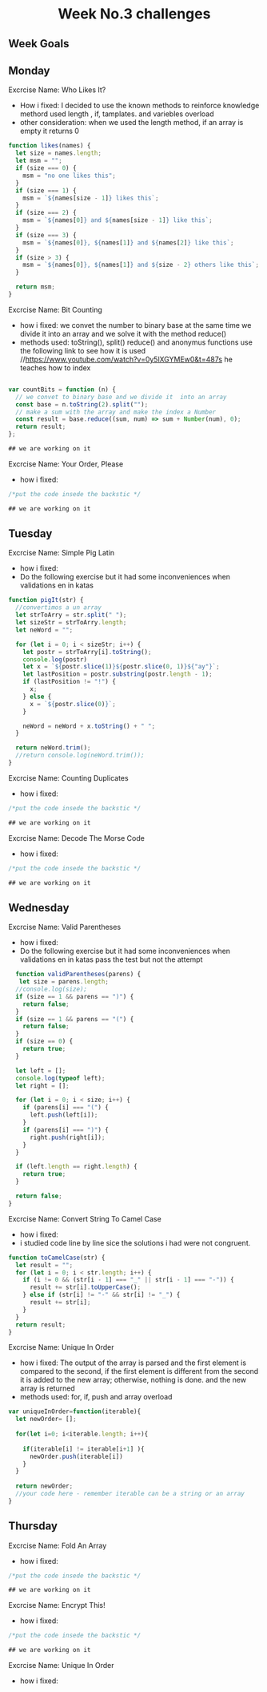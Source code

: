 <h1 align="center">Week No.3 challenges</h1>

<h2>Week Goals</h2>

## Monday

Excrcise Name: Who Likes It?

- How i fixed: I decided to use the known methods to reinforce knowledge
  methord used length , if, tamplates. and variebles overload
- other consideration: when we used the length method,
  if an array is empty it returns 0

```javascript Exercise No. 1
function likes(names) {
  let size = names.length;
  let msm = "";
  if (size === 0) {
    msm = "no one likes this";
  }
  if (size === 1) {
    msm = `${names[size - 1]} likes this`;
  }
  if (size === 2) {
    msm = `${names[0]} and ${names[size - 1]} like this`;
  }
  if (size === 3) {
    msm = `${names[0]}, ${names[1]} and ${names[2]} like this`;
  }
  if (size > 3) {
    msm = `${names[0]}, ${names[1]} and ${size - 2} others like this`;
  }

  return msm;
}
```

Excrcise Name: Bit Counting

- how i fixed: we convet the number to binary base at the same time we divide it into an array and we solve it with the method reduce()
- methods used: toString(), split() reduce()
  and anonymus functions
  use the following link to see how it is used
  //https://www.youtube.com/watch?v=0y5lXGYMEw0&t=487s
  he teaches how to index

```javascript Exercise No. 2

var countBits = function (n) {
  // we convet to binary base and we divide it  into an array
  const base = n.toString(2).split("");
  // make a sum with the array and make the index a Number
  const result = base.reduce((sum, num) => sum + Number(num), 0);
  return result;
};

## we are working on it

```

Excrcise Name: Your Order, Please

- how i fixed:

```javascript Exercise No. 3
/*put the code insede the backstic */

## we are working on it
```

## Tuesday

Excrcise Name: Simple Pig Latin

- how i fixed:
- Do the following exercise but it had some inconveniences when validations en in  katas

```javascript Exercise No. 1
function pigIt(str) {
  //convertimos a un array
  let strToArry = str.split(" ");
  let sizeStr = strToArry.length;
  let neWord = "";

  for (let i = 0; i < sizeStr; i++) {
    let postr = strToArry[i].toString();
    console.log(postr)
    let x = `${postr.slice(1)}${postr.slice(0, 1)}${"ay"}`;
    let lastPosition = postr.substring(postr.length - 1);
    if (lastPosition != "!") {
      x;
    } else {
      x = `${postr.slice(0)}`;
    }

    neWord = neWord + x.toString() + " ";
  }

  return neWord.trim();
  //return console.log(neWord.trim());
}

```

Excrcise Name: Counting Duplicates

- how i fixed:

```javascript Exercise No. 2
/*put the code insede the backstic */

## we are working on it

```

Excrcise Name: Decode The Morse Code

- how i fixed:

```javascript Exercise No. 3
/*put the code insede the backstic */

## we are working on it

```

## Wednesday

Excrcise Name: Valid Parentheses
- how i fixed:
- Do the following exercise but it had some inconveniences when validations en in katas pass the test but not the attempt

```javascript Exercise No. 1
  function validParentheses(parens) {
   let size = parens.length;
  //console.log(size);
  if (size == 1 && parens == ")") {
    return false;
  }
  if (size == 1 && parens == "(") {
    return false;
  }
  if (size == 0) {
    return true;
  }

  let left = [];
  console.log(typeof left);
  let right = [];

  for (let i = 0; i < size; i++) {
    if (parens[i] === "(") {
      left.push(left[i]);
    }
    if (parens[i] === ")") {
      right.push(right[i]);
    }
  }

  if (left.length == right.length) {
    return true;
  }

  return false;
}

```

Excrcise Name: Convert String To Camel Case

- how i fixed:
- i studied code line by line sice the solutions i had were not congruent.

```javascript Exercise No. 2
function toCamelCase(str) {
  let result = "";
  for (let i = 0; i < str.length; i++) {
    if (i != 0 && (str[i - 1] === "_" || str[i - 1] === "-")) {
      result += str[i].toUpperCase();
    } else if (str[i] != "-" && str[i] != "_") {
      result += str[i];
    }
  }
  return result;
}
```

Excrcise Name: Unique In Order

- how i fixed: The output of the array is parsed and the first element is compared to the second, if the first element is different from the second it is added to the new array; otherwise, nothing is done. and the new array is returned
- methods used: for, if, push and array overload 

```javascript Exercise No. 3
var uniqueInOrder=function(iterable){
  let newOrder= [];
  
  for(let i=0; i<iterable.length; i++){
    
    if(iterable[i] != iterable[i+1] ){
      newOrder.push(iterable[i])
    }
  }
  
  return newOrder;
  //your code here - remember iterable can be a string or an array
}

```

## Thursday

Excrcise Name: Fold An Array

- how i fixed:

```javascript Exercise No. 1
/*put the code insede the backstic */

## we are working on it

```

Excrcise Name: Encrypt This!

- how i fixed:

```javascript Exercise No. 2
/*put the code insede the backstic */

## we are working on it

```

Excrcise Name: Unique In Order

- how i fixed:
